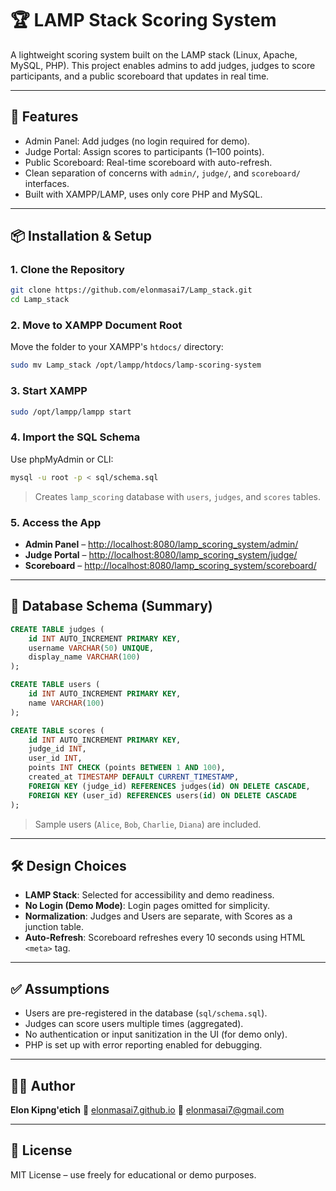 # 🏆 LAMP Stack Scoring System

A lightweight scoring system built on the LAMP stack (Linux, Apache, MySQL, PHP). This project enables admins to add judges, judges to score participants, and a public scoreboard that updates in real time.

---

## 🚀 Features

- Admin Panel: Add judges (no login required for demo).
- Judge Portal: Assign scores to participants (1–100 points).
- Public Scoreboard: Real-time scoreboard with auto-refresh.
- Clean separation of concerns with `admin/`, `judge/`, and `scoreboard/` interfaces.
- Built with XAMPP/LAMP, uses only core PHP and MySQL.

---

## 📦 Installation & Setup

### 1. Clone the Repository
```bash
git clone https://github.com/elonmasai7/Lamp_stack.git
cd Lamp_stack
````

### 2. Move to XAMPP Document Root

Move the folder to your XAMPP's `htdocs/` directory:

```bash
sudo mv Lamp_stack /opt/lampp/htdocs/lamp-scoring-system
```

### 3. Start XAMPP

```bash
sudo /opt/lampp/lampp start
```

### 4. Import the SQL Schema

Use phpMyAdmin or CLI:

```bash
mysql -u root -p < sql/schema.sql
```

> Creates `lamp_scoring` database with `users`, `judges`, and `scores` tables.

### 5. Access the App

* **Admin Panel** – [http://localhost:8080/lamp_scoring_system/admin/](http://localhost:8080/lamp_scoring_system/admin/)
* **Judge Portal** – [http://localhost:8080/lamp_scoring_system/judge/](http://localhost:8080/lamp_scoring_system/judge/)
* **Scoreboard** – [http://localhost:8080/lamp_scoring_system/scoreboard/](http://localhost:8080/lamp_scoring_system/scoreboard/)

---

## 🧠 Database Schema (Summary)

```sql
CREATE TABLE judges (
    id INT AUTO_INCREMENT PRIMARY KEY,
    username VARCHAR(50) UNIQUE,
    display_name VARCHAR(100)
);

CREATE TABLE users (
    id INT AUTO_INCREMENT PRIMARY KEY,
    name VARCHAR(100)
);

CREATE TABLE scores (
    id INT AUTO_INCREMENT PRIMARY KEY,
    judge_id INT,
    user_id INT,
    points INT CHECK (points BETWEEN 1 AND 100),
    created_at TIMESTAMP DEFAULT CURRENT_TIMESTAMP,
    FOREIGN KEY (judge_id) REFERENCES judges(id) ON DELETE CASCADE,
    FOREIGN KEY (user_id) REFERENCES users(id) ON DELETE CASCADE
);
```

> Sample users (`Alice`, `Bob`, `Charlie`, `Diana`) are included.

---

## 🛠 Design Choices

* **LAMP Stack**: Selected for accessibility and demo readiness.
* **No Login (Demo Mode)**: Login pages omitted for simplicity.
* **Normalization**: Judges and Users are separate, with Scores as a junction table.
* **Auto-Refresh**: Scoreboard refreshes every 10 seconds using HTML `<meta>` tag.

---

## ✅ Assumptions

* Users are pre-registered in the database (`sql/schema.sql`).
* Judges can score users multiple times (aggregated).
* No authentication or input sanitization in the UI (for demo only).
* PHP is set up with error reporting enabled for debugging.

---

## 👨‍💻 Author

**Elon Kipng'etich**
🔗 [elonmasai7.github.io](https://elonmasai7.github.io)
📧 [elonmasai7@gmail.com](mailto:elonmasai7@gmail.com)

---

## 📄 License

MIT License – use freely for educational or demo purposes.
